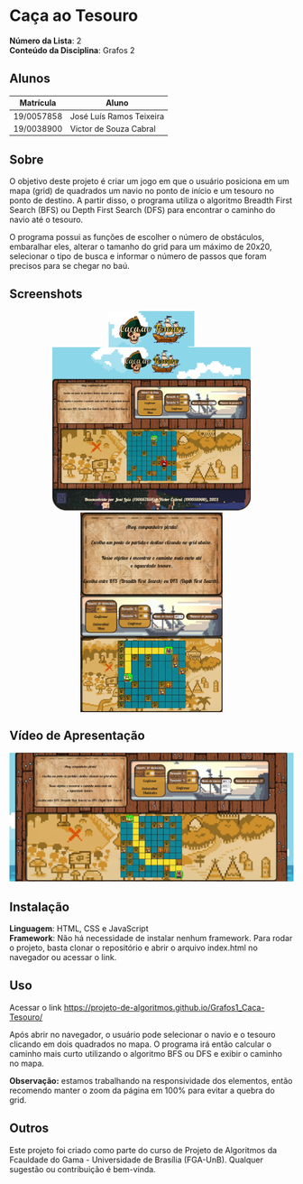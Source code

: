# Caça ao Tesouro

**Número da Lista**: 2<br>
**Conteúdo da Disciplina**: Grafos 2 <br>

## Alunos
|Matrícula | Aluno |
| -- | -- |
| 19/0057858  |  José Luís Ramos Teixeira |
| 19/0038900  |  Victor de Souza Cabral |

## Sobre 
O objetivo deste projeto é criar um jogo em que o usuário posiciona em um mapa (grid) de quadrados um navio no ponto de início e um tesouro no ponto de destino. A partir disso, o programa utiliza o algoritmo Breadth First Search (BFS) ou Depth First Search (DFS) para encontrar o caminho do navio até o tesouro.

O programa possui as funções de escolher o número de obstáculos, embaralhar eles, alterar o tamanho do grid para um máximo de 20x20, selecionar o tipo de busca e informar o número de passos que foram precisos para se chegar no baú.

## Screenshots

<img src="assets/caca-tesouro_logo.png" style="display: block; margin-left: auto; margin-right: auto; width: 30%;">
<img src="assets/caca-tesouro_tudo.jpg" style="display: block; margin-left: auto; margin-right: auto; width: 70%;">
<img src="assets/caca-tesouro_guia.png" style="display: block; margin-left: auto; margin-right: auto; width: 50%;">
<img src="assets/caca-tesouro_controles.png" style="display: block; margin-left: auto; margin-right: auto; width: 50%;">
<img src="assets/caca-tesouro_grid.png" style="display: block; margin-left: auto; margin-right: auto; width: 50%;">

## Vídeo de Apresentação

<a href="https://www.youtube.com/watch?v=L_0gyZoNA6s" target="_blank">
  <img src="assets/link_video.png" alt="Apresentação">
</a>

## Instalação 
**Linguagem**: HTML, CSS e JavaScript<br>
**Framework**: Não há necessidade de instalar nenhum framework. Para rodar o projeto, basta clonar o repositório e abrir o arquivo index.html no navegador ou acessar o link.<br>

## Uso 
Acessar o link <https://projeto-de-algoritmos.github.io/Grafos1_Caca-Tesouro/>

Após abrir no navegador, o usuário pode selecionar o navio e o tesouro clicando em dois quadrados no mapa. O programa irá então calcular o caminho mais curto utilizando o algoritmo BFS ou DFS e exibir o caminho no mapa. 

**Observação:** estamos trabalhando na responsividade dos elementos, então recomendo manter o zoom da página em 100% para evitar a quebra do grid.

## Outros 
Este projeto foi criado como parte do curso de Projeto de Algoritmos da Fcauldade do Gama - Universidade de Brasília (FGA-UnB). Qualquer sugestão ou contribuição é bem-vinda.
